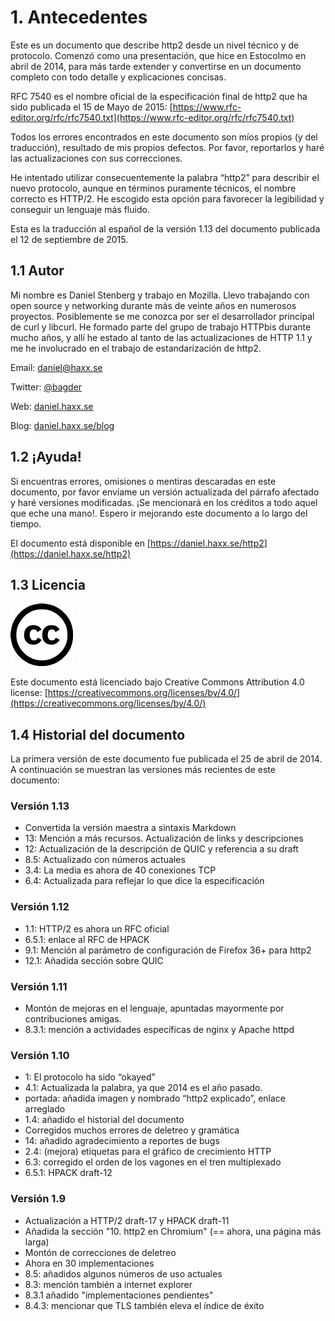# 1. Antecedentes

Este es un documento que describe http2 desde un nivel técnico y de protocolo. Comenzó como una presentación, que hice en Estocolmo en abril de 2014, para más tarde extender y convertirse en un documento completo con todo detalle y explicaciones concisas.

RFC 7540 es el nombre oficial de la especificación final de http2 que ha sido publicada el 15 de Mayo de 2015: [https://www.rfc-editor.org/rfc/rfc7540.txt](https://www.rfc-editor.org/rfc/rfc7540.txt)

Todos los errores encontrados en este documento son míos propios \(y del traducción\), resultado de mis propios defectos. Por favor, reportarlos y haré las actualizaciones con sus correcciones.

He intentado utilizar consecuentemente la palabra “http2” para describir el nuevo protocolo, aunque en términos puramente técnicos, el nombre correcto es HTTP/2. He escogido esta opción para favorecer la legibilidad y conseguir un lenguaje más fluido.

Esta es la traducción al español de la versión 1.13 del documento publicada el 12 de septiembre de 2015.

## 1.1 Autor

Mi nombre es Daniel Stenberg y trabajo en Mozilla. Llevo trabajando con open source y networking durante más de veinte años en numerosos proyectos. Posiblemente se me conozca por ser el desarrollador principal de curl y libcurl. He formado parte del grupo de trabajo HTTPbis durante mucho años, y allí he estado al tanto de las actualizaciones de HTTP 1.1 y me he involucrado en el trabajo de estandarización de http2.

Email: daniel@haxx.se

Twitter: [@bagder](https://twitter.com/bagder)

Web: [daniel.haxx.se](https://daniel.haxx.se/)

Blog: [daniel.haxx.se/blog](https://daniel.haxx.se/blog/)

## 1.2 ¡Ayuda!

Si encuentras errores, omisiones o mentiras descaradas en este documento, por favor envíame un versión actualizada del párrafo afectado y haré versiones modificadas. ¡Se mencionará en los créditos a todo aquel que eche una mano!. Espero ir mejorando este documento a lo largo del tiempo.

El documento está disponible en [https://daniel.haxx.se/http2](https://daniel.haxx.se/http2)

## 1.3 Licencia

![](https://raw.githubusercontent.com/bagder/http2-explained/master/images/creative-commons.png)

Este documento está licenciado bajo Creative Commons Attribution 4.0 license: [https://creativecommons.org/licenses/by/4.0/](https://creativecommons.org/licenses/by/4.0/)

## 1.4 Historial del documento

La primera versión de este documento fue publicada el 25 de abril de 2014. A continuación se muestran las versiones más recientes de este documento:

### Versión 1.13

* Convertida la versión maestra a sintaxis Markdown
* 13: Mención a más recursos. Actualización de links y descripciones
* 12: Actualización de la descripción de QUIC y referencia a su draft
* 8.5: Actualizado con números actuales
* 3.4: La media es ahora de 40 conexiones TCP 
* 6.4: Actualizada para reflejar lo que dice la especificación 

### Versión 1.12

* 1.1: HTTP/2 es ahora un RFC oficial
* 6.5.1: enlace al RFC de HPACK
* 9.1: Mención al parámetro de configuración de Firefox 36+ para http2
* 12.1: Añadida sección sobre QUIC

### Versión 1.11

* Montón de mejoras en el lenguaje, apuntadas mayormente por contribuciones amigas.
* 8.3.1: mención a actividades específicas de nginx y Apache httpd

### Versión 1.10

* 1: El protocolo ha sido “okayed”
* 4.1: Actualizada la palabra, ya que 2014 es el año pasado.
* portada: añadida imagen y nombrado “http2 explicado”, enlace arreglado
* 1.4: añadido el historial del documento
* Corregidos muchos errores de deletreo y gramática
* 14: añadido agradecimiento a reportes de bugs
* 2.4: \(mejora\) etiquetas para el gráfico de crecimiento HTTP
* 6.3: corregido el orden de los vagones en el tren multiplexado
* 6.5.1: HPACK draft-12

### Versión 1.9

* Actualización a HTTP/2 draft-17 y HPACK draft-11 
* Añadida la sección "10. http2 en Chromium" \(== ahora, una página más larga\) 
* Montón de correcciones de deletreo
* Ahora en 30 implementaciones
* 8.5: añadidos algunos números de uso actuales
* 8.3: mención también a internet explorer
* 8.3.1 añadido "implementaciones pendientes"
* 8.4.3: mencionar que TLS también eleva el índice de éxito

